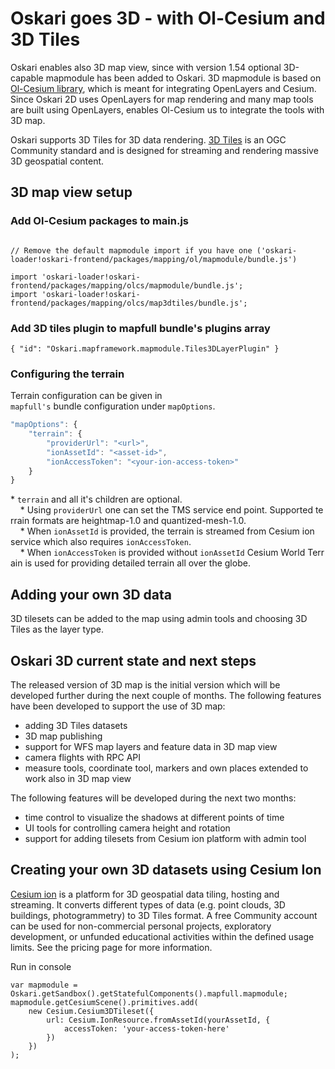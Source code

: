 # Oskari goes 3D - with Ol-Cesium and 3D Tiles

Oskari enables also 3D map view, since with version 1.54 optional 3D-capable mapmodule has been added to Oskari. 3D mapmodule is based on [Ol-Cesium library](https://openlayers.org/ol-cesium/), which is meant for integrating OpenLayers and Cesium. Since Oskari 2D uses OpenLayers for map rendering and many map tools are built using OpenLayers, enables Ol-Cesium us to integrate the tools with 3D map.

Oskari supports 3D Tiles for 3D data rendering. [3D Tiles](https://www.opengeospatial.org/standards/3DTiles) is an OGC Community standard and is designed for streaming and rendering massive 3D geospatial content.

## 3D map view setup

### Add Ol-Cesium packages to main.js
```

// Remove the default mapmodule import if you have one ('oskari-loader!oskari-frontend/packages/mapping/ol/mapmodule/bundle.js')

import 'oskari-loader!oskari-frontend/packages/mapping/olcs/mapmodule/bundle.js';
import 'oskari-loader!oskari-frontend/packages/mapping/olcs/map3dtiles/bundle.js';

```

### Add 3D tiles plugin to mapfull bundle's plugins array

`{ "id": "Oskari.mapframework.mapmodule.Tiles3DLayerPlugin" }`

### Configuring the terrain

Terrain configuration can be given in `mapfull's` bundle configuration under `mapOptions`.
```javascript
"mapOptions": {
    "terrain": {
        "providerUrl": "<url>",
        "ionAssetId": "<asset-id>",
        "ionAccessToken": "<your-ion-access-token>"
    }
}
```
* `terrain` and all it's children are optional. 
    * Using `providerUrl` one can set the TMS service end point. Supported terrain formats are heightmap-1.0 and quantized-mesh-1.0. 
    * When `ionAssetId` is provided, the terrain is streamed from Cesium ion service which also requires `ionAccessToken`. 
    * When `ionAccessToken` is provided without `ionAssetId` Cesium World Terrain is used for providing detailed terrain all over the globe.

## Adding your own 3D data

3D tilesets can be added to the map using admin tools and choosing 3D Tiles as the layer type.

## Oskari 3D current state and next steps

The released version of 3D map is the initial version which will be developed further during the next couple of months. The following features have been developed to support the use of 3D map:

* adding 3D Tiles datasets
* 3D map publishing
* support for WFS map layers and feature data in 3D map view
* camera flights with RPC API
* measure tools, coordinate tool, markers and own places extended to work also in 3D map view

The following features will be developed during the next two months:

* time control to visualize the shadows at different points of time
* UI tools for controlling camera height and rotation
* support for adding tilesets from Cesium ion platform with admin tool

## Creating your own 3D datasets using Cesium Ion

[Cesium ion](https://cesium.com/cesium-ion/) is a platform for 3D geospatial data tiling, hosting and streaming. It converts different types of data (e.g. point clouds, 3D buildings, photogrammetry) to 3D Tiles format. A free Community account can be used for non-commercial personal projects, exploratory development, or unfunded educational activities within the defined usage limits. See the pricing page for more information.

Run in console
```
var mapmodule = Oskari.getSandbox().getStatefulComponents().mapfull.mapmodule;
mapmodule.getCesiumScene().primitives.add(
    new Cesium.Cesium3DTileset({
        url: Cesium.IonResource.fromAssetId(yourAssetId, {
            accessToken: 'your-access-token-here'
        })
    })
);
```
